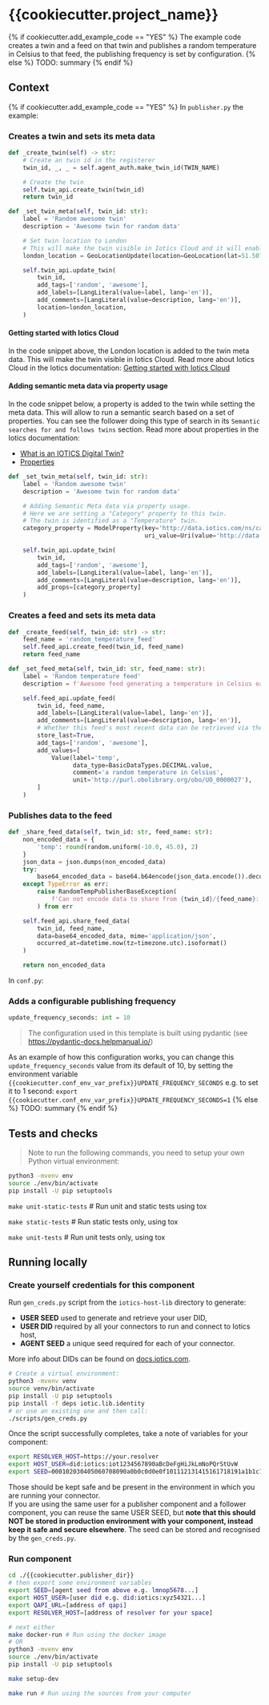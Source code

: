 # {{cookiecutter.project_name}}

{% if cookiecutter.add_example_code == "YES" %}
The example code creates a twin and a feed on that twin and publishes a random temperature in Celsius to that feed, the publishing frequency is set by configuration.
{% else %}
TODO: summary
{% endif %}

## Context
{% if cookiecutter.add_example_code == "YES" %}
In `publisher.py` the example:

### Creates a twin and sets its meta data
```python
def _create_twin(self) -> str:
    # Create an twin id in the registerer
    twin_id, _, _ = self.agent_auth.make_twin_id(TWIN_NAME)

    # Create the twin
    self.twin_api.create_twin(twin_id)
    return twin_id

def _set_twin_meta(self, twin_id: str):
    label = 'Random awesome twin'
    description = 'Awesome twin for random data'

    # Set twin location to London
    # This will make the twin visible in Iotics Cloud and it will enable the search by location.
    london_location = GeoLocationUpdate(location=GeoLocation(lat=51.507359, lon=-0.136439))

    self.twin_api.update_twin(
        twin_id,
        add_tags=['random', 'awesome'],
        add_labels=[LangLiteral(value=label, lang='en')],
        add_comments=[LangLiteral(value=description, lang='en')],
        location=london_location,
    )
```

#### Getting started with Iotics Cloud
In the code snippet above, the London location is added to the twin meta data.
This will make the twin visible in Iotics Cloud.
Read more about Iotics Cloud in the Iotics documentation: [Getting started with Iotics Cloud](https://docs.iotics.com/docs/getting-started-with-iotics-cloud)


#### Adding semantic meta data via property usage

In the code snippet below, a property is added to the twin while setting the meta data.
This will allow to run a semantic search based on a set of properties. You can see the follower
doing this type of search in its `Semantic searches for and follows twins` section.
Read more about properties in the Iotics documentation:
- [What is an IOTICS Digital Twin?](https://docs.iotics.com/docs/key-concepts#what-is-an-iotics-digital-twin)
- [Properties](https://docs.iotics.com/docs/setting-up-a-digital-twin#properties)

```python
def _set_twin_meta(self, twin_id: str):
    label = 'Random awesome twin'
    description = 'Awesome twin for random data'

    # Adding Semantic Meta data via property usage.
    # Here we are setting a "Category" property to this twin.
    # The twin is identified as a "Temperature" twin.
    category_property = ModelProperty(key='http://data.iotics.com/ns/category',
                                      uri_value=Uri(value='http://data.iotics.com/category/Temperature'))

    self.twin_api.update_twin(
        twin_id,
        add_tags=['random', 'awesome'],
        add_labels=[LangLiteral(value=label, lang='en')],
        add_comments=[LangLiteral(value=description, lang='en')],
        add_props=[category_property]
    )
```

### Creates a feed and sets its meta data
```python
def _create_feed(self, twin_id: str) -> str:
    feed_name = 'random_temperature_feed'
    self.feed_api.create_feed(twin_id, feed_name)
    return feed_name

def _set_feed_meta(self, twin_id: str, feed_name: str):
    label = 'Random temperature feed'
    description = f'Awesome feed generating a temperature in Celsius each {self.update_frequency_seconds} seconds'

    self.feed_api.update_feed(
        twin_id, feed_name,
        add_labels=[LangLiteral(value=label, lang='en')],
        add_comments=[LangLiteral(value=description, lang='en')],
        # Whether this feed's most recent data can be retrieved via the InterestApi
        store_last=True,
        add_tags=['random', 'awesome'],
        add_values=[
            Value(label='temp',
                  data_type=BasicDataTypes.DECIMAL.value,
                  comment='a random temperature in Celsius',
                  unit='http://purl.obolibrary.org/obo/UO_0000027'),
        ]
    )
```

### Publishes data to the feed
```python
def _share_feed_data(self, twin_id: str, feed_name: str):
    non_encoded_data = {
        'temp': round(random.uniform(-10.0, 45.0), 2)
    }
    json_data = json.dumps(non_encoded_data)
    try:
        base64_encoded_data = base64.b64encode(json_data.encode()).decode()
    except TypeError as err:
        raise RandomTempPublisherBaseException(
            f'Can not encode data to share from {twin_id}/{feed_name}: {err}, {json_data}'
        ) from err

    self.feed_api.share_feed_data(
        twin_id, feed_name,
        data=base64_encoded_data, mime='application/json',
        occurred_at=datetime.now(tz=timezone.utc).isoformat()
    )

    return non_encoded_data
```

In `conf.py`:

### Adds a configurable publishing frequency
```python
update_frequency_seconds: int = 10
```

> The configuration used in this template is built using pydantic (see https://pydantic-docs.helpmanual.io/)

As an example of how this configuration works, you can change this `update_frequency_seconds` value from its default of 10, by setting the environment variable `{{cookiecutter.conf_env_var_prefix}}UPDATE_FREQUENCY_SECONDS`
e.g. to set it to 1 second: `export {{cookiecutter.conf_env_var_prefix}}UPDATE_FREQUENCY_SECONDS=1`
{% else %}
TODO: summary
{% endif %}

## Tests and checks

> Note to run the following commands, you need to setup your own Python virtual environment:
```bash
python3 -mvenv env
source ./env/bin/activate
pip install -U pip setuptools
```

`make unit-static-tests` # Run unit and static tests using tox

`make static-tests` # Run static tests only, using tox

`make unit-tests` # Run unit tests only, using tox


## Running locally


### Create yourself credentials for this component
Run `gen_creds.py` script from the `iotics-host-lib` directory to generate:
- **USER SEED** used to generate and retrieve your user DID,
- **USER DID** required by all your connectors to run and connect to Iotics host,
- **AGENT SEED** a unique seed required for each of your connector.

More info about DIDs can be found on [docs.iotics.com](docs.iotics.com).

```bash
# Create a virtual environment:
python3 -mvenv venv
source venv/bin/activate
pip install -U pip setuptools
pip install -f deps iotic.lib.identity
# or use an existing one and then call:
./scripts/gen_creds.py
```
Once the script successfully completes, take a note of variables for your component:
```bash
export RESOLVER_HOST=https://your.resolver
export HOST_USER=did:iotics:iot1234567890aBcDeFgHiJkLmNoPQrStUvW
export SEED=000102030405060708090a0b0c0d0e0f101112131415161718191a1b1c1d1e1f
```
Those should be kept safe and be present in the environment in which you are running your connector.  
If you are using the same user for a publisher component and a follower component, you can reuse the same
USER SEED, but **note that this should NOT be stored in production environment with your component,
instead keep it safe and secure elsewhere**. The seed can be stored and recognised by the `gen_creds.py`.


### Run component
```bash
cd ./{{cookiecutter.publisher_dir}}
# then export some environment variables
export SEED=[agent seed from above e.g. lmnop5678...]
export HOST_USER=[user did e.g. did:iotics:xyz54321...]
export QAPI_URL=[address of qapi]
export RESOLVER_HOST=[address of resolver for your space]

# next either
make docker-run # Run using the docker image
# OR
python3 -mvenv env
source ./env/bin/activate
pip install -U pip setuptools

make setup-dev

make run # Run using the sources from your computer
```

